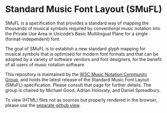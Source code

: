 # Standard Music Font Layout (SMuFL)

SMuFL is a specification that provides a standard way of mapping the thousands of musical symbols required by conventional music notation into the Private Use Area in Unicode’s Basic Multilingual Plane for a single (format-independent) font.

The goal of SMuFL is to establish a new standard glyph mapping for musical symbols that is optimised for modern font formats and that can be adopted by a variety of software vendors and font designers, for the benefit of all users of music notation software.

This repository is maintained by the [W3C Music Notation Community Group](https://www.w3.org/community/music-notation/), and holds the latest release of the Standard Music Font Layout (SMuFL) specification. Please consult that page for further details. The group is chaired by Michael Good, Adrian Holovaty, and Daniel Spreadbury.

To view (HTML) files not as sources but properly rendered in the browser, please use the [separate github view](http://w3c.github.io/smufl/).
